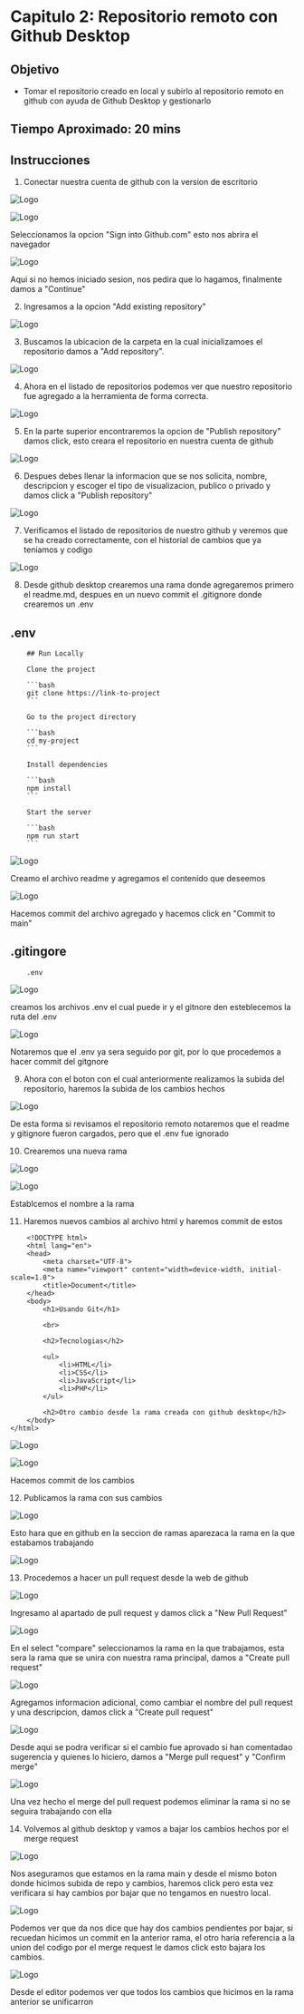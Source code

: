
# Capitulo 2: Repositorio remoto con Github Desktop

## Objetivo

* Tomar el repositorio creado en local y subirlo al repositorio remoto en github con ayuda de Github Desktop y gestionarlo

## Tiempo Aproximado: 20 mins

## Instrucciones

1. Conectar nuestra cuenta de github con la version de escritorio

![Logo](../images/cap2/1.png)

![Logo](../images/cap2/2.png)

Seleccionamos la opcion "Sign into Github.com" esto nos abrira el navegador

![Logo](../images/cap2/3.png)

Aqui si no hemos iniciado sesion, nos pedira que lo hagamos, finalmente damos a "Continue"

2. Ingresamos a la opcion "Add existing repository"

![Logo](../images/cap2/4.png)

3. Buscamos la ubicacion de la carpeta en la cual inicializamoes el repositorio damos a "Add repository".

![Logo](../images/cap2/5.png)

4.  Ahora en el listado de repositorios podemos ver que nuestro repositorio fue agregado a la herramienta de forma correcta.

![Logo](../images/cap2/6.png)

5. En la parte superior encontraremos la opcion de "Publish repository" damos click, esto creara el repositorio en nuestra cuenta de github

![Logo](../images/cap2/7.png)

6. Despues debes llenar la informacion que se nos solicita, nombre, descripcion y escoger el tipo de visualizacion, publico o privado y damos click a "Publish repository"

![Logo](../images/cap2/8.png)

7. Verificamos el listado de repositorios de nuestro github y veremos que se ha creado correctamente, con el historial de cambios que ya teniamos y codigo

![Logo](../images/cap2/9.png)

8. Desde github desktop crearemos una rama donde agregaremos primero el readme.md, despues en un nuevo commit el .gitignore donde crearemos un .env

## .env
```
    ## Run Locally

    Clone the project

    ```bash
    git clone https://link-to-project
    ```

    Go to the project directory

    ```bash
    cd my-project
    ```

    Install dependencies

    ```bash
    npm install
    ```

    Start the server

    ```bash
    npm run start
    ```
```

![Logo](../images/cap2/10.png)

Creamo el archivo readme y agregamos el contenido que deseemos

![Logo](../images/cap2/11.png)

Hacemos commit del archivo agregado y hacemos click en "Commit to main"

## .gitingore

```
    .env
```

![Logo](../images/cap2/12.png)

creamos los archivos .env el cual puede ir y el gitnore den esteblecemos la ruta del .env

![Logo](../images/cap2/13.png)

Notaremos que el .env ya sera seguido por git, por lo que procedemos a hacer commit del gitgnore

9. Ahora con el boton con el cual anteriormente realizamos la subida del repositorio, haremos la subida de los cambios hechos

![Logo](../images/cap2/14.png)

De esta forma si revisamos el repositorio remoto notaremos que el readme y gitignore fueron cargados, pero que el .env fue ignorado

10. Crearemos una nueva rama

![Logo](../images/cap2/16.png)

![Logo](../images/cap2/17.png)

Establcemos el nombre a la rama

11. Haremos nuevos cambios al archivo html y haremos commit de estos

```
    <!DOCTYPE html>
    <html lang="en">
    <head>
        <meta charset="UTF-8">
        <meta name="viewport" content="width=device-width, initial-scale=1.0">
        <title>Document</title>
    </head>
    <body>
        <h1>Usando Git</h1>

        <br>

        <h2>Tecnologias</h2>

        <ul>
            <li>HTML</li>
            <li>CSS</li>
            <li>JavaScript</li>
            <li>PHP</li>
        </ul>

        <h2>Otro cambio desde la rama creada con github desktop</h2>
    </body>
</html>
```

![Logo](../images/cap2/18.png)

![Logo](../images/cap2/19.png)

Hacemos commit de los cambios

12. Publicamos la rama con sus cambios

![Logo](../images/cap2/15.png)

Esto hara que en github en la seccion de ramas aparezaca la rama en la que estabamos trabajando

![Logo](../images/cap2/20.png)

13. Procedemos a hacer un pull request desde la web de github

![Logo](../images/cap2/20.png)

Ingresamo al apartado de pull request y damos click a "New Pull Request"

![Logo](../images/cap2/21.png)

En el select "compare" seleccionamos la rama en la que trabajamos, esta sera la rama que se unira con nuestra rama principal, damos a "Create pull request"

![Logo](../images/cap2/22.png)

Agregamos informacion adicional, como cambiar el nombre del pull request y una descripcion, damos click a "Create pull request"

![Logo](../images/cap2/23.png)

Desde aqui se podra verificar si el cambio fue aprovado si han comentadao sugerencia y quienes lo hiciero, damos a "Merge pull request" y "Confirm merge"

![Logo](../images/cap2/24.png)

Una vez hecho el merge del pull request podemos eliminar la rama si no se seguira trabajando con ella

14. Volvemos al github desktop y vamos a bajar los cambios hechos por el merge request

![Logo](../images/cap2/25.png)

Nos aseguramos que estamos en la rama main y desde el mismo boton donde hicimos subida de repo  y cambios, haremos click pero esta vez verificara si hay cambios por bajar que no tengamos en nuestro local.

![Logo](../images/cap2/26.png)

Podemos ver que da nos dice que hay dos cambios pendientes por bajar, si recuedan hicimos un commit en la anterior rama, el otro haria referencia a la union del codigo por el merge request le damos click esto bajara los cambios.

![Logo](../images/cap2/27.png)

Desde el editor podemos ver que todos los cambios que hicimos en la rama anterior se unificarron




